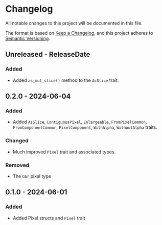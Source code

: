 # Changelog

All notable changes to this project will be documented in this file.

The format is based on [Keep a Changelog](https://keepachangelog.com/en/1.1.0/),
and this project adheres to [Semantic Versioning](https://semver.org/spec/v2.0.0.html).

<!-- next-header -->

## Unreleased - ReleaseDate

### Added

- Added `as_mut_slice()` method to the `AsSlice` trait.

## 0.2.0 - 2024-06-04

### Added

- Added `AsSlice`, `ContiguousPixel`, `Enlargeable`, `FromPixelCommon`,
  `FromComponentCommon`, `PixelComponent`, `WithAlpha`, `WithoutAlpha`
  traits.

### Changed

- Much improved `Pixel` trait and associated types.

### Removed

- The `Gbr` pixel type

## 0.1.0 - 2024-06-01

### Added

- Added Pixel structs and `Pixel` trait
